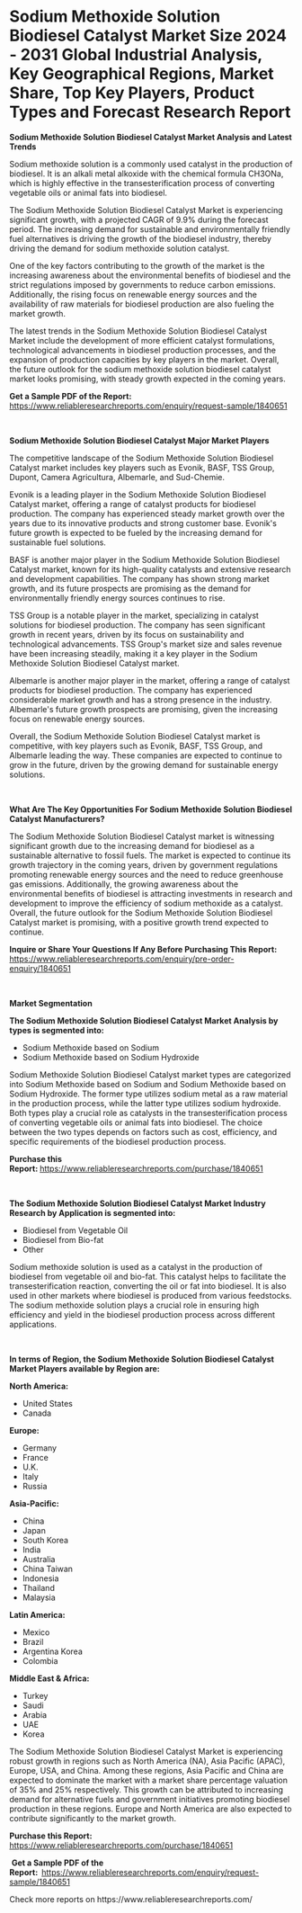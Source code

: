 <p><h1>Sodium Methoxide Solution Biodiesel Catalyst Market Size 2024 - 2031 Global Industrial Analysis, Key Geographical Regions, Market Share, Top Key Players, Product Types and Forecast Research Report</h1></p><p><strong>Sodium Methoxide Solution Biodiesel Catalyst Market Analysis and Latest Trends</strong></p>
<p><p>Sodium methoxide solution is a commonly used catalyst in the production of biodiesel. It is an alkali metal alkoxide with the chemical formula CH3ONa, which is highly effective in the transesterification process of converting vegetable oils or animal fats into biodiesel.</p><p>The Sodium Methoxide Solution Biodiesel Catalyst Market is experiencing significant growth, with a projected CAGR of 9.9% during the forecast period. The increasing demand for sustainable and environmentally friendly fuel alternatives is driving the growth of the biodiesel industry, thereby driving the demand for sodium methoxide solution catalyst.</p><p>One of the key factors contributing to the growth of the market is the increasing awareness about the environmental benefits of biodiesel and the strict regulations imposed by governments to reduce carbon emissions. Additionally, the rising focus on renewable energy sources and the availability of raw materials for biodiesel production are also fueling the market growth.</p><p>The latest trends in the Sodium Methoxide Solution Biodiesel Catalyst Market include the development of more efficient catalyst formulations, technological advancements in biodiesel production processes, and the expansion of production capacities by key players in the market. Overall, the future outlook for the sodium methoxide solution biodiesel catalyst market looks promising, with steady growth expected in the coming years.</p></p>
<p><strong>Get a Sample PDF of the Report:&nbsp;</strong> <a href="https://www.reliableresearchreports.com/enquiry/request-sample/1840651">https://www.reliableresearchreports.com/enquiry/request-sample/1840651</a></p>
<p>&nbsp;</p>
<p><strong>Sodium Methoxide Solution Biodiesel Catalyst Major Market Players</strong></p>
<p><p>The competitive landscape of the Sodium Methoxide Solution Biodiesel Catalyst market includes key players such as Evonik, BASF, TSS Group, Dupont, Camera Agricultura, Albemarle, and Sud-Chemie. </p><p>Evonik is a leading player in the Sodium Methoxide Solution Biodiesel Catalyst market, offering a range of catalyst products for biodiesel production. The company has experienced steady market growth over the years due to its innovative products and strong customer base. Evonik's future growth is expected to be fueled by the increasing demand for sustainable fuel solutions.</p><p>BASF is another major player in the Sodium Methoxide Solution Biodiesel Catalyst market, known for its high-quality catalysts and extensive research and development capabilities. The company has shown strong market growth, and its future prospects are promising as the demand for environmentally friendly energy sources continues to rise.</p><p>TSS Group is a notable player in the market, specializing in catalyst solutions for biodiesel production. The company has seen significant growth in recent years, driven by its focus on sustainability and technological advancements. TSS Group's market size and sales revenue have been increasing steadily, making it a key player in the Sodium Methoxide Solution Biodiesel Catalyst market.</p><p>Albemarle is another major player in the market, offering a range of catalyst products for biodiesel production. The company has experienced considerable market growth and has a strong presence in the industry. Albemarle's future growth prospects are promising, given the increasing focus on renewable energy sources.</p><p>Overall, the Sodium Methoxide Solution Biodiesel Catalyst market is competitive, with key players such as Evonik, BASF, TSS Group, and Albemarle leading the way. These companies are expected to continue to grow in the future, driven by the growing demand for sustainable energy solutions.</p></p>
<p>&nbsp;</p>
<p><strong>What Are The Key Opportunities For Sodium Methoxide Solution Biodiesel Catalyst Manufacturers?</strong></p>
<p><p>The Sodium Methoxide Solution Biodiesel Catalyst market is witnessing significant growth due to the increasing demand for biodiesel as a sustainable alternative to fossil fuels. The market is expected to continue its growth trajectory in the coming years, driven by government regulations promoting renewable energy sources and the need to reduce greenhouse gas emissions. Additionally, the growing awareness about the environmental benefits of biodiesel is attracting investments in research and development to improve the efficiency of sodium methoxide as a catalyst. Overall, the future outlook for the Sodium Methoxide Solution Biodiesel Catalyst market is promising, with a positive growth trend expected to continue.</p></p>
<p><strong>Inquire or Share Your Questions If Any Before Purchasing This Report:</strong> <a href="https://www.reliableresearchreports.com/enquiry/pre-order-enquiry/1840651">https://www.reliableresearchreports.com/enquiry/pre-order-enquiry/1840651</a></p>
<p>&nbsp;</p>
<p><strong>Market Segmentation</strong></p>
<p><strong>The Sodium Methoxide Solution Biodiesel Catalyst Market Analysis by types is segmented into:</strong></p>
<p><ul><li>Sodium Methoxide based on Sodium</li><li>Sodium Methoxide based on Sodium Hydroxide</li></ul></p>
<p><p>Sodium Methoxide Solution Biodiesel Catalyst market types are categorized into Sodium Methoxide based on Sodium and Sodium Methoxide based on Sodium Hydroxide. The former type utilizes sodium metal as a raw material in the production process, while the latter type utilizes sodium hydroxide. Both types play a crucial role as catalysts in the transesterification process of converting vegetable oils or animal fats into biodiesel. The choice between the two types depends on factors such as cost, efficiency, and specific requirements of the biodiesel production process.</p></p>
<p><strong>Purchase this Report:&nbsp;</strong><a href="https://www.reliableresearchreports.com/purchase/1840651">https://www.reliableresearchreports.com/purchase/1840651</a></p>
<p>&nbsp;</p>
<p><strong>The Sodium Methoxide Solution Biodiesel Catalyst Market Industry Research by Application is segmented into:</strong></p>
<p><ul><li>Biodiesel from Vegetable Oil</li><li>Biodiesel from Bio-fat</li><li>Other</li></ul></p>
<p><p>Sodium methoxide solution is used as a catalyst in the production of biodiesel from vegetable oil and bio-fat. This catalyst helps to facilitate the transesterification reaction, converting the oil or fat into biodiesel. It is also used in other markets where biodiesel is produced from various feedstocks. The sodium methoxide solution plays a crucial role in ensuring high efficiency and yield in the biodiesel production process across different applications.</p></p>
<p>&nbsp;</p>
<p><strong>In terms of Region, the Sodium Methoxide Solution Biodiesel Catalyst Market Players available by Region are:</strong></p>
<p>
    <p> <strong> North America: </strong>
        <ul>
            <li>United States</li>
            <li>Canada</li>
        </ul>
        </p> 
    <p> <strong> Europe: </strong>
        <ul>
            <li>Germany</li>
            <li>France</li>
            <li>U.K.</li>
            <li>Italy</li>
            <li>Russia</li>
        </ul>
        </p> 
    <p> <strong> Asia-Pacific: </strong>
        <ul>
            <li>China</li>
            <li>Japan</li>
            <li>South Korea</li>
            <li>India</li>
            <li>Australia</li>
            <li>China Taiwan</li>
            <li>Indonesia</li>
            <li>Thailand</li>
            <li>Malaysia</li>
        </ul>
        </p> 
    <p> <strong> Latin America: </strong>
        <ul>
            <li>Mexico</li>
            <li>Brazil</li>
            <li>Argentina Korea</li>
            <li>Colombia</li>
        </ul>
        </p> 
    <p> <strong> Middle East & Africa: </strong>
        <ul>
            <li>Turkey</li>
            <li>Saudi</li>
            <li>Arabia</li>
            <li>UAE</li>
            <li>Korea</li>
        </ul>
    </p>
    </p>
<p><p>The Sodium Methoxide Solution Biodiesel Catalyst Market is experiencing robust growth in regions such as North America (NA), Asia Pacific (APAC), Europe, USA, and China. Among these regions, Asia Pacific and China are expected to dominate the market with a market share percentage valuation of 35% and 25% respectively. This growth can be attributed to increasing demand for alternative fuels and government initiatives promoting biodiesel production in these regions. Europe and North America are also expected to contribute significantly to the market growth.</p></p>
<p><strong>Purchase this Report: </strong><a href="https://www.reliableresearchreports.com/purchase/1840651">https://www.reliableresearchreports.com/purchase/1840651</a></p>
<p>&nbsp;<strong>Get a Sample PDF of the Report:&nbsp;&nbsp;</strong><a href="https://www.reliableresearchreports.com/enquiry/request-sample/1840651">https://www.reliableresearchreports.com/enquiry/request-sample/1840651</a></p>
<p><strong></strong></p>
<p>Check more reports on https://www.reliableresearchreports.com/</p>
